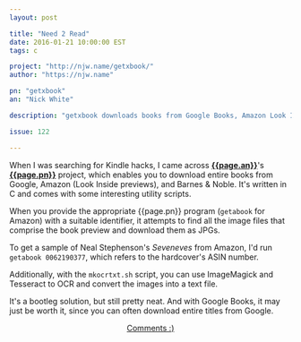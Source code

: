 ```yaml
---
layout: post

title: "Need 2 Read"
date: 2016-01-21 10:00:00 EST
tags: c

project: "http://njw.name/getxbook/"
author: "https://njw.name"

pn: "getxbook"
an: "Nick White"

description: "getxbook downloads books from Google Books, Amazon Look Inside, and the Barnes & Noble Book Viewer."

issue: 122

---
```


When I was searching for Kindle hacks, I came across <strong><a href="{{page.author}}" title="{{page.ann}}'s homepage'" target="_blank">{{page.an}}</a></strong>'s <strong><a href="{{page.project}}" title="{{page.pn}} homepage" target="_blank">{{page.pn}}</a></strong> project, which enables you to download entire books from Google, Amazon (Look Inside previews), and Barnes & Noble. It's written in C and comes with some interesting utility scripts.

When you provide the appropriate {{page.pn}} program (`getabook` for Amazon) with a suitable identifier, it attempts to find all the image files that comprise the book preview and download them as JPGs.

To get a sample of Neal Stephenson's _Seveneves_ from Amazon, I'd run `getabook 0062190377`, which refers to the hardcover's ASIN number.

Additionally, with the `mkocrtxt.sh` script, you can use ImageMagick and  Tesseract to OCR and convert the images into a text file.

It's a bootleg solution, but still pretty neat. And with Google Books, it may just be worth it, since you can often download entire titles from Google.


<center><a href="{{ page.url }}#comments" class="btn btn-primary btn-comment" title="Discuss this issue of Git @ Me online">Comments :)</a></center>
